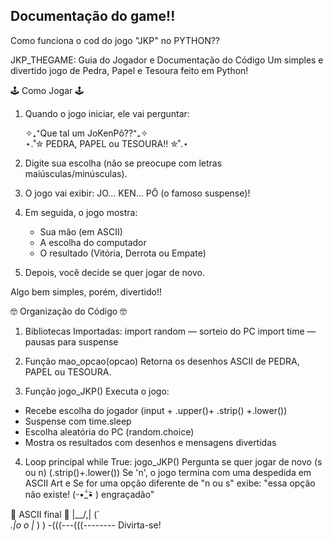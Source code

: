## Documentação do game!!
Como funciona o cod do jogo "JKP" no PYTHON??

JKP_THEGAME: Guia do Jogador e Documentação do Código
Um simples e divertido jogo de Pedra, Papel e Tesoura feito em Python!

🕹 Como Jogar 🕹

1. Quando o jogo iniciar, ele vai perguntar:

   ✧₊⁺Que tal um JoKenPô??⁺₊✧  
   ⋆.˚✮ PEDRA, PAPEL ou TESOURA!! ✮˚.⋆

2. Digite sua escolha (não se preocupe com letras maiúsculas/minúsculas).

3. O jogo vai exibir: JO... KEN... PÔ (o famoso suspense)!

4. Em seguida, o jogo mostra:

   - Sua mão (em ASCII)
   - A escolha do computador
   - O resultado (Vitória, Derrota ou Empate)

5. Depois, você decide se quer jogar de novo.

Algo bem simples, porém, divertido!!

🤓 Organização do Código 🤓

1. Bibliotecas Importadas:
import random — sorteio do PC
import time — pausas para suspense

2. Função mao_opcao(opcao)
Retorna os desenhos ASCII de PEDRA, PAPEL ou TESOURA.

3. Função jogo_JKP()
Executa o jogo:
- Recebe escolha do jogador (input + .upper()+ .strip() +.lower())
- Suspense com time.sleep 
- Escolha aleatória do PC (random.choice)
- Mostra os resultados com desenhos e mensagens divertidas

4. Loop principal
while True:
    jogo_JKP()
    Pergunta se quer jogar de novo (s ou n) (.strip()+.lower())
    Se 'n', o jogo termina com uma despedida em ASCII Art
    e Se for uma opção diferente de "n ou s" exibe:
    "essa opção não existe! (ᵕ•᷄_•᷅ ) engraçadão"

🎁 ASCII final 🎁
    |\__/,|   (`\
  _.|o o  |_   ) )
-(((---(((--------
Divirta-se!

